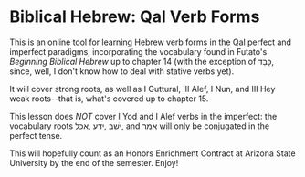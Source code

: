 # Biblical Hebrew: Qal Verb Forms

This is an online tool for learning Hebrew verb forms in the Qal perfect and imperfect paradigms, incorporating the vocabulary found in Futato's *Beginning Biblical Hebrew* up to chapter 14 (with the exception of כָּבֵד, since, well, I don't know how to deal with stative verbs yet).

It will cover strong roots, as well as I Guttural, III Alef, I Nun, and III Hey weak roots--that is, what's covered up to chapter 15.

This lesson does *NOT* cover I Yod and I Alef verbs in the imperfect: the vocabulary roots אכל‎, ידע‎, ישׁב, and אמר will only be conjugated in the perfect tense.

This will hopefully count as an Honors Enrichment Contract at Arizona State University by the end of the semester. Enjoy!